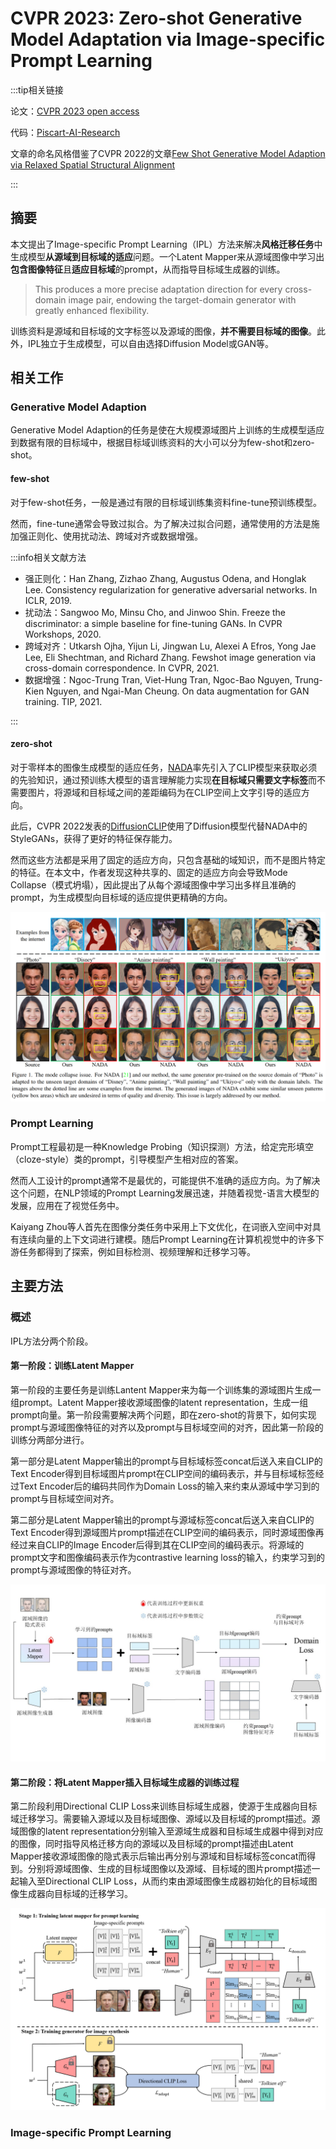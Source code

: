 # CVPR 2023: Zero-shot Generative Model Adaptation via Image-specific Prompt Learning

:::tip相关链接

论文：[CVPR 2023 open access](https://openaccess.thecvf.com/content/CVPR2023/papers/Guo_Zero-Shot_Generative_Model_Adaptation_via_Image-Specific_Prompt_Learning_CVPR_2023_paper.pdf)

代码：[Piscart-AI-Research](https://github.com/Picsart-AI-Research/IPL-Zero-Shot-Generative-Model-Adaptation)

文章的命名风格借鉴了CVPR 2022的文章[Few Shot Generative Model Adaption via Relaxed Spatial Structural Alignment](https://openaccess.thecvf.com/content/CVPR2022/papers/Xiao_Few_Shot_Generative_Model_Adaption_via_Relaxed_Spatial_Structural_Alignment_CVPR_2022_paper.pdf)

:::

## 摘要

本文提出了Image-specific Prompt Learning（IPL）方法来解决**风格迁移任务**中生成模型**从源域到目标域的适应**问题。一个Latent Mapper来从源域图像中学习出**包含图像特征**且**适应目标域**的prompt，从而指导目标域生成器的训练。

> This produces a more precise adaptation direction for every cross-domain image pair, endowing the target-domain generator with greatly enhanced flexibility.

训练资料是源域和目标域的文字标签以及源域的图像，**并不需要目标域的图像**。此外，IPL独立于生成模型，可以自由选择Diffusion Model或GAN等。

## 相关工作

### Generative Model Adaption

Generative Model Adaption的任务是使在大规模源域图片上训练的生成模型适应到数据有限的目标域中，根据目标域训练资料的大小可以分为few-shot和zero-shot。

#### few-shot

对于few-shot任务，一般是通过有限的目标域训练集资料fine-tune预训练模型。

然而，fine-tune通常会导致过拟合。为了解决过拟合问题，通常使用的方法是施加强正则化、使用扰动法、跨域对齐或数据增强。

:::info相关文献方法

- 强正则化：Han Zhang, Zizhao Zhang, Augustus Odena, and Honglak Lee. Consistency regularization for generative adversarial networks. In ICLR, 2019.
- 扰动法：Sangwoo Mo, Minsu Cho, and Jinwoo Shin. Freeze the discriminator: a simple baseline for fine-tuning GANs. In CVPR Workshops, 2020.
- 跨域对齐：Utkarsh Ojha, Yijun Li, Jingwan Lu, Alexei A Efros, Yong Jae Lee, Eli Shechtman, and Richard Zhang. Fewshot image generation via cross-domain correspondence. In CVPR, 2021.
- 数据增强：Ngoc-Trung Tran, Viet-Hung Tran, Ngoc-Bao Nguyen, Trung-Kien Nguyen, and Ngai-Man Cheung. On data augmentation for GAN training. TIP, 2021.

:::

#### zero-shot

对于零样本的图像生成模型的适应任务，[NADA](https://arxiv.org/pdf/2108.00946.pdf)率先引入了CLIP模型来获取必须的先验知识，通过预训练大模型的语言理解能力实现**在目标域只需要文字标签**而不需要图片，将源域和目标域之间的差距编码为在CLIP空间上文字引导的适应方向。

此后，CVPR 2022发表的[DiffusionCLIP](https://arxiv.org/pdf/2110.02711.pdf)使用了Diffusion模型代替NADA中的StyleGANs，获得了更好的特征保存能力。

然而这些方法都是采用了固定的适应方向，只包含基础的域知识，而不是图片特定的特征。在本文中，作者发现这种共享的、固定的适应方向会导致Mode Collapse（模式坍塌），因此提出了从每个源域图像中学习出多样且准确的prompt，为生成模型向目标域的适应提供更精确的方向。

![image-20231221214755712](https://raw.githubusercontent.com/bonjour-npy/Image-Hosting-Service/main/typora_imagesimage-20231221214755712.png)

### Prompt Learning

Prompt工程最初是一种Knowledge Probing（知识探测）方法，给定完形填空（cloze-style）类的prompt，引导模型产生相对应的答案。

然而人工设计的prompt通常不是最优的，可能提供不准确的适应方向。为了解决这个问题，在NLP领域的Prompt Learning发展迅速，并随着视觉-语言大模型的发展，应用在了视觉任务中。

Kaiyang Zhou等人首先在图像分类任务中采用上下文优化，在词嵌入空间中对具有连续向量的上下文词进行建模。随后Prompt Learning在计算机视觉中的许多下游任务都得到了探索，例如目标检测、视频理解和迁移学习等。

## 主要方法

### 概述

IPL方法分两个阶段。

#### 第一阶段：训练Latent Mapper

第一阶段的主要任务是训练Lantent Mapper来为每一个训练集的源域图片生成一组prompt。Latent Mapper接收源域图像的latent representation，生成一组prompt向量。第一阶段需要解决两个问题，即在zero-shot的背景下，如何实现prompt与源域图像特征的对齐以及prompt与目标域空间的对齐，因此第一阶段的训练分两部分进行。

第一部分是Latent Mapper输出的prompt与目标域标签concat后送入来自CLIP的Text Encoder得到目标域图片prompt在CLIP空间的编码表示，并与目标域标签经过Text Encoder后的编码共同作为Domain Loss的输入来约束从源域中学习到的prompt与目标域空间对齐。

第二部分是Latent Mapper输出的prompt与源域标签concat后送入来自CLIP的Text Encoder得到源域图片prompt描述在CLIP空间的编码表示，同时源域图像再经过来自CLIP的Image Encoder后得到其在CLIP空间的编码表示。将源域的prompt文字和图像编码表示作为contrastive learning loss的输入，约束学习到的prompt与源域图像的特征对齐。

![prompt产生策略](https://raw.githubusercontent.com/bonjour-npy/Image-Hosting-Service/main/typora_imagesprompt产生策略.jpg)

#### 第二阶段：将Latent Mapper插入目标域生成器的训练过程

第二阶段利用Directional CLIP Loss来训练目标域生成器，使源于生成器向目标域迁移学习。需要输入源域以及目标域图像、源域以及目标域的prompt描述。源域图像的latent representation分别输入至源域生成器和目标域生成器中得到对应的图像，同时指导风格迁移方向的源域以及目标域的prompt描述由Latent Mapper接收源域图像的隐式表示后输出再分别与源域和目标域标签concat而得到。分别将源域图像、生成的目标域图像以及源域、目标域的图片prompt描述一起输入至Directional CLIP Loss，从而约束由源域图像生成器初始化的目标域图像生成器向目标域的迁移学习。

![image-20231221231045323](https://raw.githubusercontent.com/bonjour-npy/Image-Hosting-Service/main/typora_imagesimage-20231221231045323.png)

### Image-specific Prompt Learning

